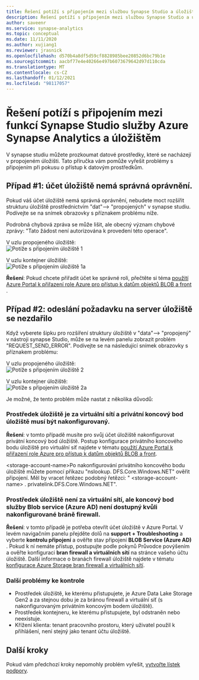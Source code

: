 ```yaml
---
title: Řešení potíží s připojením mezi službou Synapse Studio a úložištěm
description: Řešení potíží s připojením mezi službou Synapse Studio a úložištěm
author: saveenr
ms.service: synapse-analytics
ms.topic: conceptual
ms.date: 11/11/2020
ms.author: xujiang1
ms.reviewer: jrasnick
ms.openlocfilehash: d570b4a8df5d59cf8828985bee20852d6bc79b1e
ms.sourcegitcommit: aacbf77e4e40266e497b6073679642d97d110cda
ms.translationtype: MT
ms.contentlocale: cs-CZ
ms.lasthandoff: 01/12/2021
ms.locfileid: "98117057"
---
```

# <a name="troubleshoot-connectivity-between-azure-synapse-analytics-synapse-studio-and-storage"></a>Řešení potíží s připojením mezi funkcí Synapse Studio služby Azure Synapse Analytics a úložištěm

V synapse studiu můžete prozkoumat datové prostředky, které se nacházejí v propojeném úložišti. Tato příručka vám pomůže vyřešit problémy s připojením při pokusu o přístup k datovým prostředkům. 

## <a name="case-1-storage-account-lacks-proper-permissions"></a>Případ #1: účet úložiště nemá správná oprávnění.

Pokud váš účet úložiště nemá správná oprávnění, nebudete moct rozšířit strukturu úložiště prostřednictvím "dat"--> "propojených" v synapse studiu. Podívejte se na snímek obrazovky s příznakem problému níže. 

Podrobná chybová zpráva se může lišit, ale obecný význam chybové zprávy: "Tato žádost není autorizována k provedení této operace".

V uzlu propojeného úložiště:  
![Potíže s připojením úložiště 1](media/troubleshoot-synapse-studio-and-storage-connectivity/storage-connectivity-issue-1.png)

V uzlu kontejner úložiště:  
![Potíže s připojením úložiště 1a](media/troubleshoot-synapse-studio-and-storage-connectivity/storage-connectivity-issue-1a.png)

**Řešení**: Pokud chcete přiřadit účet ke správné roli, přečtěte si téma [použití Azure Portal k přiřazení role Azure pro přístup k datům objektů BLOB a front](../../storage/common/storage-auth-aad-rbac-portal.md) .


## <a name="case-2-failed-to-send-the-request-to-storage-server"></a>Případ #2: odeslání požadavku na server úložiště se nezdařilo

Když vyberete šipku pro rozšíření struktury úložiště v "data"--> "propojený" v nástroji synapse Studio, může se na levém panelu zobrazit problém "REQUEST_SEND_ERROR". Podívejte se na následující snímek obrazovky s příznakem problému:

V uzlu propojeného úložiště:  
![Potíže s připojením úložiště 2](media/troubleshoot-synapse-studio-and-storage-connectivity/storage-connectivity-issue-2.png)

V uzlu kontejner úložiště:  
![Potíže s připojením úložiště 2a](media/troubleshoot-synapse-studio-and-storage-connectivity/storage-connectivity-issue-2a.png)

Je možné, že tento problém může nastat z několika důvodů:

### <a name="the-storage-resource-is-behind-a-vnet-and-a-storage-private-endpoint-needs-to-configure"></a>Prostředek úložiště je za virtuální sítí a privátní koncový bod úložiště musí být nakonfigurovaný.

**Řešení**: v tomto případě musíte pro svůj účet úložiště nakonfigurovat privátní koncový bod úložiště. Postup konfigurace privátního koncového bodu úložiště pro virtuální síť najdete v tématu [použití Azure Portal k přiřazení role Azure pro přístup k datům objektů BLOB a front](../security/how-to-connect-to-workspace-from-restricted-network.md).

\<storage-account-name\>Po nakonfigurování privátního koncového bodu úložiště můžete pomocí příkazu "nslookup. DFS.Core.Windows.NET" ověřit připojení. Měl by vracet řetězec podobný řetězci: " \<storage-account-name\> . privatelink.DFS.Core.Windows.NET".

### <a name="the-storage-resource-is-not-behind-a-vnet-but-the-blob-service-azure-ad-endpoint-is-not-accessible-due-to-firewall-configured"></a>Prostředek úložiště není za virtuální sítí, ale koncový bod služby Blob service (Azure AD) není dostupný kvůli nakonfigurované bráně firewall.

**Řešení**: v tomto případě je potřeba otevřít účet úložiště v Azure Portal. V levém navigačním panelu přejděte dolů na **support + Troubleshooting** a vyberte **kontrolu připojení** a ověřte stav připojení **BLOB Service (Azure AD)** . Pokud k ní nemáte přístup, postupujte podle pokynů Průvodce povýšením a ověřte konfiguraci **bran firewall a virtuálních sítí** na stránce vašeho účtu úložiště. Další informace o branách firewall úložiště najdete v tématu [konfigurace Azure Storage bran firewall a virtuálních sítí](../../storage/common/storage-network-security.md).

### <a name="other-issues-to-check"></a>Další problémy ke kontrole 

* Prostředek úložiště, ke kterému přistupujete, je Azure Data Lake Storage Gen2 a za stejnou dobu je za bránou firewall a virtuální síť (s nakonfigurovaným privátním koncovým bodem úložiště).
* Prostředek kontejneru, ke kterému přistupujete, byl odstraněn nebo neexistuje.
* Křížení klienta: tenant pracovního prostoru, který uživatel použil k přihlášení, není stejný jako tenant účtu úložiště. 


## <a name="next-steps"></a>Další kroky
Pokud vám předchozí kroky nepomohly problém vyřešit, [vytvořte lístek podpory](../sql-data-warehouse/sql-data-warehouse-get-started-create-support-ticket.md).